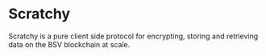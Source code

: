# Scratchy
Scratchy is a pure client side protocol for encrypting, storing and retrieving data on the BSV blockchain at scale.
